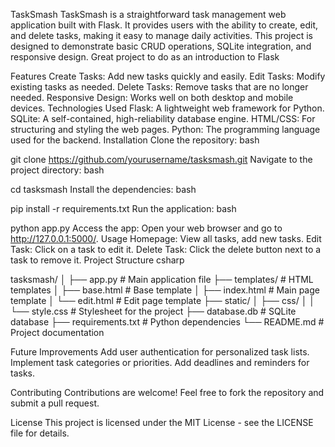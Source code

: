 TaskSmash TaskSmash is a straightforward task management web application built with Flask. It provides users with the ability to create, edit, and delete tasks, making it easy to manage daily activities. This project is designed to demonstrate basic CRUD operations, SQLite integration, and responsive design. Great project to do as an introduction to Flask

Features Create Tasks: Add new tasks quickly and easily. Edit Tasks: Modify existing tasks as needed. Delete Tasks: Remove tasks that are no longer needed. Responsive Design: Works well on both desktop and mobile devices. Technologies Used Flask: A lightweight web framework for Python. SQLite: A self-contained, high-reliability database engine. HTML/CSS: For structuring and styling the web pages. Python: The programming language used for the backend. Installation Clone the repository: bash

git clone https://github.com/yourusername/tasksmash.git Navigate to the project directory: bash

cd tasksmash Install the dependencies: bash

pip install -r requirements.txt Run the application: bash

python app.py Access the app: Open your web browser and go to http://127.0.0.1:5000/. Usage Homepage: View all tasks, add new tasks. Edit Task: Click on a task to edit it. Delete Task: Click the delete button next to a task to remove it. Project Structure csharp

tasksmash/ │ ├── app.py # Main application file ├── templates/ # HTML templates │ ├── base.html # Base template │ ├── index.html # Main page template │ └── edit.html # Edit page template ├── static/ │ ├── css/ │ │ └── style.css # Stylesheet for the project ├── database.db # SQLite database ├── requirements.txt # Python dependencies └── README.md # Project documentation

Future Improvements Add user authentication for personalized task lists. Implement task categories or priorities. Add deadlines and reminders for tasks.

Contributing Contributions are welcome! Feel free to fork the repository and submit a pull request.

License This project is licensed under the MIT License - see the LICENSE file for details.
